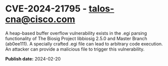 # CVE-2024-21795 - talos-cna@cisco.com

A heap-based buffer overflow vulnerability exists in the .egi parsing functionality of The Biosig Project libbiosig 2.5.0 and Master Branch (ab0ee111). A specially crafted .egi file can lead to arbitrary code execution. An attacker can provide a malicious file to trigger this vulnerability.

**Publish date:** 2024-02-20
